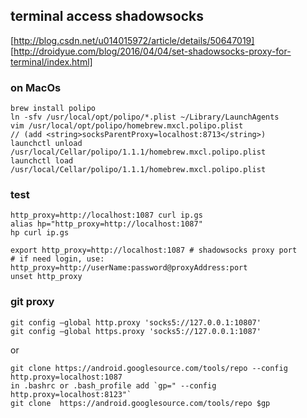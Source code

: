## terminal access shadowsocks
[http://blog.csdn.net/u014015972/article/details/50647019]
[http://droidyue.com/blog/2016/04/04/set-shadowsocks-proxy-for-terminal/index.html]
### on MacOs<br>
```
brew install polipo
ln -sfv /usr/local/opt/polipo/*.plist ~/Library/LaunchAgents
vim /usr/local/opt/polipo/homebrew.mxcl.polipo.plist
// (add <string>socksParentProxy=localhost:8713</string>)
launchctl unload /usr/local/Cellar/polipo/1.1.1/homebrew.mxcl.polipo.plist
launchctl load /usr/local/Cellar/polipo/1.1.1/homebrew.mxcl.polipo.plist 
```
### test
```
http_proxy=http://localhost:1087 curl ip.gs
alias hp="http_proxy=http://localhost:1087"
hp curl ip.gs

export http_proxy=http://localhost:1087 # shadowsocks proxy port
# if need login, use: http_proxy=http://userName:password@proxyAddress:port
unset http_proxy
```
### git proxy
```
git config –global http.proxy 'socks5://127.0.0.1:10807'
git config –global https.proxy 'socks5://127.0.0.1:1087'
```
or
```
git clone https://android.googlesource.com/tools/repo --config http.proxy=localhost:1087
in .bashrc or .bash_profile add `gp=" --config http.proxy=localhost:8123"`
git clone  https://android.googlesource.com/tools/repo $gp
```
